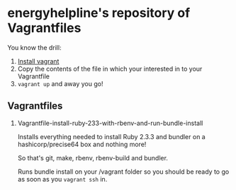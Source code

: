 energyhelpline's repository of Vagrantfiles
===

You know the drill: 

1. [Install vagrant ](https://www.vagrantup.com/downloads.html)
2. Copy the contents of the file in which your interested in to your Vagrantfile
3. `vagrant up` and away you go!

Vagrantfiles
---

1.  Vagrantfile-install-ruby-233-with-rbenv-and-run-bundle-install

    Installs everything needed to install Ruby 2.3.3 and bundler on a hashicorp/precise64 box and nothing more!

    So that's git, make, rbenv, rbenv-build and bundler.

    Runs bundle install on your /vagrant folder so you should be ready to go as soon as you `vagrant ssh` in.
